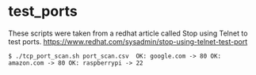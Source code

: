 # test_ports

These scripts were taken from a redhat article called Stop using Telnet to test ports. https://www.redhat.com/sysadmin/stop-using-telnet-test-port

`$ ./tcp_port_scan.sh port_scan.csv 
OK: google.com -> 80
OK: amazon.com -> 80
OK: raspberrypi -> 22`
